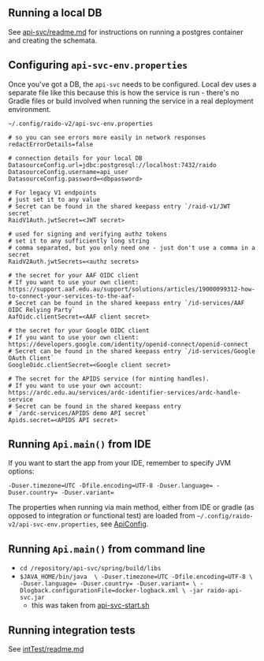 
## Running a local DB

See [api-svc/readme.md](../readme.md) for instructions on running a postgres 
container and creating the schemata.


## Configuring `api-svc-env.properties`

Once you've got a DB, the `api-svc` needs to be configured.
Local dev uses a separate file like this because this is how the service is 
run - there's no Gradle files or build involved when running the service in 
a real deployment environment. 

`~/.config/raido-v2/api-svc-env.properties`
```properties
# so you can see errors more easily in network responses
redactErrorDetails=false

# connection details for your local DB
DatasourceConfig.url=jdbc:postgresql://localhost:7432/raido
DatasourceConfig.username=api_user
DatasourceConfig.password=<dbpassword>

# For legacy V1 endpoints
# just set it to any value
# Secret can be found in the shared keepass entry `/raid-v1/JWT secret`
RaidV1Auth.jwtSecret=<JWT secret>

# used for signing and verifying authz tokens
# set it to any sufficiently long string
# comma separated, but you only need one - just don't use a comma in a secret 
RaidV2Auth.jwtSecrets=<authz secrets>

# the secret for your AAF OIDC client
# If you want to use your own client: https://support.aaf.edu.au/support/solutions/articles/19000099312-how-to-connect-your-services-to-the-aaf-
# Secret can be found in the shared keepass entry `/id-services/AAF OIDC Relying Party`
AafOidc.clientSecret=<AAF client secret>

# the secret for your Google OIDC client
# If you want to use your own client: https://developers.google.com/identity/openid-connect/openid-connect
# Secret can be found in the shared keepass entry `/id-services/Google OAuth Client`
GoogleOidc.clientSecret=<Google client secret>

# The secret for the APIDS service (for minting handles).
# If you want to use your own account: https://ardc.edu.au/services/ardc-identifier-services/ardc-handle-service
# Secret can be found in the shared keepass entry 
# `/ardc-services/APIDS demo API secret`
Apids.secret=<APIDS API secret>

```


## Running `Api.main()` from IDE

If you want to start the app from your IDE, remember to specify JVM options:

`-Duser.timezone=UTC -Dfile.encoding=UTF-8 -Duser.language= -Duser.country= -Duser.variant=`

The properties when running via main method, either from IDE or gradle (as
opposed to integration or functional test) are loaded from
`~/.config/raido-v2/api-svc-env.properties`, see
[ApiConfig](./src/main/java/raido/apisvc/spring/config/ApiConfig.java).


## Running `Api.main()` from command line

* `cd /repository/api-svc/spring/build/libs`
* `$JAVA_HOME/bin/java  \
  -Duser.timezone=UTC -Dfile.encoding=UTF-8 \
  -Duser.language= -Duser.country= -Duser.variant= \
  -Dlogback.configurationFile=docker-logback.xml \
  -jar raido-api-svc.jar`
  * this was taken from [api-svc-start.sh](../docker/src/main/docker/script/api-svc-start.sh)

## Running integration tests

See [intTest/readme.md](./src/intTest/readme.md)



